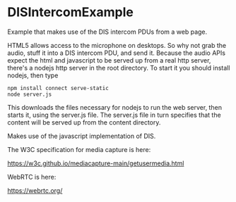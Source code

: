 # DISIntercomExample
Example that makes use of the DIS intercom PDUs from a web page.

HTML5 allows access to the microphone on desktops. So why not grab the audio,
stuff it into a DIS intercom PDU, and send it. Because the audio APIs expect
the html and javascript to be served up from a real http server, there's 
a nodejs http server in the root directory. To start it you should install
nodejs, then type

~~~~
npm install connect serve-static
node server.js
~~~~

This downloads the files necessary for nodejs to run the web server, then starts
it, using the server.js file. The server.js file in turn specifies that the content
will be served up from the content directory.

Makes use of the javascript implementation of DIS.

The W3C specification for media capture is here:

https://w3c.github.io/mediacapture-main/getusermedia.html

WebRTC is here:

https://webrtc.org/
